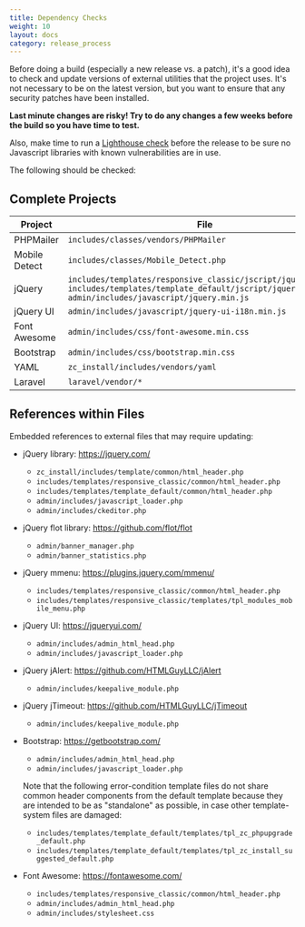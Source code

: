 ```yaml
---
title: Dependency Checks
weight: 10
layout: docs
category: release_process
---
```


Before doing a build (especially a new release vs. a patch), it's a good idea to check and update versions of external utilities that the project uses. It's not necessary to be on the latest version, but you want to ensure that any security patches have been installed.  

**Last minute changes are risky!  Try to do any changes a few weeks before the build so you have time to test.**

Also, make time to run a [Lighthouse check](/user/upgrading/javascript_updates/) before the release to be sure no Javascript libraries with known vulnerabilities are in use. 

The following should be checked: 

## Complete Projects 
|Project|File|Project URL|
|-------|----|-----------|
|PHPMailer|`includes/classes/vendors/PHPMailer`|https://github.com/PHPMailer/PHPMailer|
|Mobile Detect|`includes/classes/Mobile_Detect.php`|https://github.com/serbanghita/Mobile-Detect/|
|jQuery|`includes/templates/responsive_classic/jscript/jquery.min.js`<br>`includes/templates/template_default/jscript/jquery.min.js`<br>`admin/includes/javascript/jquery.min.js`|https://jquery.com/|
|jQuery UI|`admin/includes/javascript/jquery-ui-i18n.min.js`|https://jqueryui.com/|
|Font Awesome|`admin/includes/css/font-awesome.min.css`|https://fontawesome.com/|
|Bootstrap|`admin/includes/css/bootstrap.min.css`|https://getbootstrap.com/|
|YAML|`zc_install/includes/vendors/yaml`|https://yaml.org/|
|Laravel|`laravel/vendor/*`|https://laravel.com/|

## References within Files 

Embedded references to external files that may require updating: 

- jQuery library: https://jquery.com/ 
  - `zc_install/includes/template/common/html_header.php`
  - `includes/templates/responsive_classic/common/html_header.php`
  - `includes/templates/template_default/common/html_header.php`
  - `admin/includes/javascript_loader.php`
  - `admin/includes/ckeditor.php`

- jQuery flot library: https://github.com/flot/flot
   - `admin/banner_manager.php`
   - `admin/banner_statistics.php`
 
- jQuery mmenu: https://plugins.jquery.com/mmenu/
  - `includes/templates/responsive_classic/common/html_header.php `
  - `includes/templates/responsive_classic/templates/tpl_modules_mobile_menu.php `

- jQuery UI: https://jqueryui.com/ 
  - `admin/includes/admin_html_head.php`
  - `admin/includes/javascript_loader.php`

- jQuery jAlert: https://github.com/HTMLGuyLLC/jAlert 
   - `admin/includes/keepalive_module.php`

- jQuery jTimeout: https://github.com/HTMLGuyLLC/jTimeout 
   - `admin/includes/keepalive_module.php`

- Bootstrap: https://getbootstrap.com/
  - `admin/includes/admin_html_head.php`
  - `admin/includes/javascript_loader.php`

  Note that the following error-condition template files do not share common header components from the default template because they are intended to be as "standalone" as possible, in case other template-system files are damaged:
  - `includes/templates/template_default/templates/tpl_zc_phpupgrade_default.php`
  - `includes/templates/template_default/templates/tpl_zc_install_suggested_default.php`

- Font Awesome: https://fontawesome.com/
  - `includes/templates/responsive_classic/common/html_header.php`
  - `admin/includes/admin_html_head.php`
  - `admin/includes/stylesheet.css`


